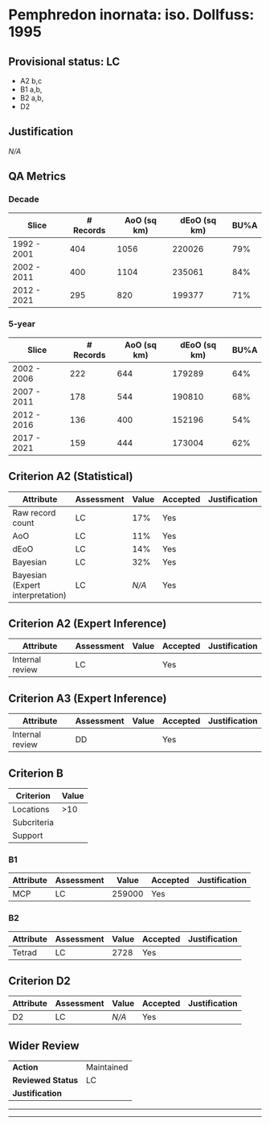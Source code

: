 # Pemphredon inornata: iso. Dollfuss: 1995
## Provisional status: LC
- A2 b,c
- B1 a,b, 
- B2 a,b, 
- D2

## Justification
*N/A*
## QA Metrics
### Decade
| Slice | # Records | AoO (sq km) | dEoO (sq km) |BU%A |
|---|---|---|---|---|
|1992 - 2001|404|1056|220026|79%|
|2002 - 2011|400|1104|235061|84%|
|2012 - 2021|295|820|199377|71%|
### 5-year
| Slice | # Records | AoO (sq km) | dEoO (sq km) |BU%A |
|---|---|---|---|---|
|2002 - 2006|222|644|179289|64%|
|2007 - 2011|178|544|190810|68%|
|2012 - 2016|136|400|152196|54%|
|2017 - 2021|159|444|173004|62%|
## Criterion A2 (Statistical)
|Attribute|Assessment|Value|Accepted|Justification
|---|---|---|---|---|
|Raw record count|LC|17%|Yes||
|AoO|LC|11%|Yes||
|dEoO|LC|14%|Yes||
|Bayesian|LC|32%|Yes||
|Bayesian (Expert interpretation)|LC|*N/A*|Yes||
## Criterion A2 (Expert Inference)
|Attribute|Assessment|Value|Accepted|Justification
|---|---|---|---|---|
|Internal review|LC||Yes||
## Criterion A3 (Expert Inference)
|Attribute|Assessment|Value|Accepted|Justification
|---|---|---|---|---|
|Internal review|DD||Yes||
## Criterion B
|Criterion| Value|
|---|---|
|Locations|>10|
|Subcriteria||
|Support||
### B1
|Attribute|Assessment|Value|Accepted|Justification
|---|---|---|---|---|
|MCP|LC|259000|Yes||
### B2
|Attribute|Assessment|Value|Accepted|Justification
|---|---|---|---|---|
|Tetrad|LC|2728|Yes||
## Criterion D2
|Attribute|Assessment|Value|Accepted|Justification
|---|---|---|---|---|
|D2|LC|*N/A*|Yes||
## Wider Review
|  |  |
|---|---|
|**Action**|Maintained|
|**Reviewed Status**|LC|
|**Justification**||
---
 ---
 <br><br>

